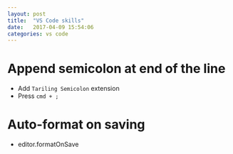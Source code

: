 ```yaml
---
layout: post
title:  "VS Code skills"
date:   2017-04-09 15:54:06
categories: vs code
---
```


# Append semicolon at end of the line
- Add `Tariling Semicolon` extension
- Press `cmd + ;`
# Auto-format on saving
- editor.formatOnSave